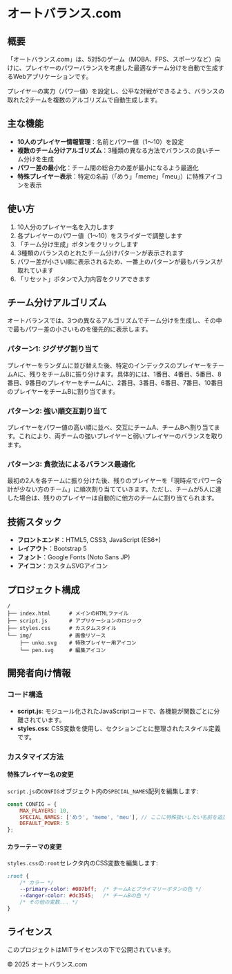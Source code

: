 # オートバランス.com

## 概要

「オートバランス.com」は、5対5のゲーム（MOBA、FPS、スポーツなど）向けに、プレイヤーのパワーバランスを考慮した最適なチーム分けを自動で生成するWebアプリケーションです。

プレイヤーの実力（パワー値）を設定し、公平な対戦ができるよう、バランスの取れた2チームを複数のアルゴリズムで自動生成します。

## 主な機能

- **10人のプレイヤー情報管理**：名前とパワー値（1〜10）を設定
- **複数のチーム分けアルゴリズム**：3種類の異なる方法でバランスの良いチーム分けを生成
- **パワー差の最小化**：チーム間の総合力の差が最小になるよう最適化
- **特殊プレイヤー表示**：特定の名前（「めう」「meme」「meu」）に特殊アイコンを表示

## 使い方

1. 10人分のプレイヤー名を入力します
2. 各プレイヤーのパワー値（1〜10）をスライダーで調整します
3. 「チーム分け生成」ボタンをクリックします
4. 3種類のバランスのとれたチーム分けパターンが表示されます
5. パワー差が小さい順に表示されるため、一番上のパターンが最もバランスが取れています
6. 「リセット」ボタンで入力内容をクリアできます

## チーム分けアルゴリズム

オートバランスでは、3つの異なるアルゴリズムでチーム分けを生成し、その中で最もパワー差の小さいものを優先的に表示します。

### パターン1: ジグザグ割り当て

プレイヤーをランダムに並び替えた後、特定のインデックスのプレイヤーをチームAに、残りをチームBに振り分けます。具体的には、1番目、4番目、5番目、8番目、9番目のプレイヤーをチームAに、2番目、3番目、6番目、7番目、10番目のプレイヤーをチームBに割り当てます。

### パターン2: 強い順交互割り当て

プレイヤーをパワー値の高い順に並べ、交互にチームA、チームBへ割り当てます。これにより、両チームの強いプレイヤーと弱いプレイヤーのバランスを取ります。

### パターン3: 貪欲法によるバランス最適化

最初の2人を各チームに振り分けた後、残りのプレイヤーを「現時点でパワー合計が少ない方のチーム」に順次割り当てていきます。ただし、チームが5人に達した場合は、残りのプレイヤーは自動的に他方のチームに割り当てられます。

## 技術スタック

- **フロントエンド**：HTML5, CSS3, JavaScript (ES6+)
- **レイアウト**：Bootstrap 5
- **フォント**：Google Fonts (Noto Sans JP)
- **アイコン**：カスタムSVGアイコン

## プロジェクト構成

```
/
├── index.html      # メインのHTMLファイル
├── script.js       # アプリケーションのロジック
├── styles.css      # カスタムスタイル
└── img/            # 画像リソース
    ├── unko.svg    # 特殊プレイヤー用アイコン
    └── pen.svg     # 編集アイコン
```

## 開発者向け情報

### コード構造

- **script.js**: モジュール化されたJavaScriptコードで、各機能が関数ごとに分離されています。
- **styles.css**: CSS変数を使用し、セクションごとに整理されたスタイル定義です。

### カスタマイズ方法

#### 特殊プレイヤー名の変更

`script.js`の`CONFIG`オブジェクト内の`SPECIAL_NAMES`配列を編集します:

```javascript
const CONFIG = {
    MAX_PLAYERS: 10,
    SPECIAL_NAMES: ['めう', 'meme', 'meu'], // ここに特殊扱いしたい名前を追加
    DEFAULT_POWER: 5
};
```

#### カラーテーマの変更

`styles.css`の`:root`セレクタ内のCSS変数を編集します:

```css
:root {
    /* カラー */
    --primary-color: #007bff;  /* チームAとプライマリーボタンの色 */
    --danger-color: #dc3545;   /* チームBの色 */
    /* その他の変数... */
}
```

## ライセンス

このプロジェクトはMITライセンスの下で公開されています。


© 2025 オートバランス.com 
